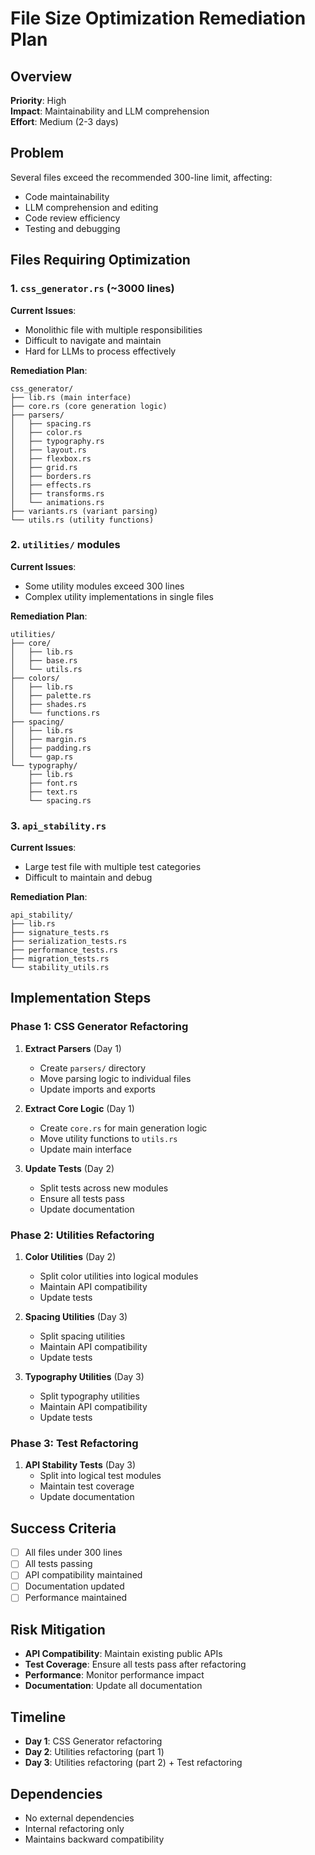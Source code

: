 # File Size Optimization Remediation Plan

## Overview
**Priority**: High  
**Impact**: Maintainability and LLM comprehension  
**Effort**: Medium (2-3 days)

## Problem
Several files exceed the recommended 300-line limit, affecting:
- Code maintainability
- LLM comprehension and editing
- Code review efficiency
- Testing and debugging

## Files Requiring Optimization

### 1. `css_generator.rs` (~3000 lines)
**Current Issues**:
- Monolithic file with multiple responsibilities
- Difficult to navigate and maintain
- Hard for LLMs to process effectively

**Remediation Plan**:
```
css_generator/
├── lib.rs (main interface)
├── core.rs (core generation logic)
├── parsers/
│   ├── spacing.rs
│   ├── color.rs
│   ├── typography.rs
│   ├── layout.rs
│   ├── flexbox.rs
│   ├── grid.rs
│   ├── borders.rs
│   ├── effects.rs
│   ├── transforms.rs
│   └── animations.rs
├── variants.rs (variant parsing)
└── utils.rs (utility functions)
```

### 2. `utilities/` modules
**Current Issues**:
- Some utility modules exceed 300 lines
- Complex utility implementations in single files

**Remediation Plan**:
```
utilities/
├── core/
│   ├── lib.rs
│   ├── base.rs
│   └── utils.rs
├── colors/
│   ├── lib.rs
│   ├── palette.rs
│   ├── shades.rs
│   └── functions.rs
├── spacing/
│   ├── lib.rs
│   ├── margin.rs
│   ├── padding.rs
│   └── gap.rs
└── typography/
    ├── lib.rs
    ├── font.rs
    ├── text.rs
    └── spacing.rs
```

### 3. `api_stability.rs`
**Current Issues**:
- Large test file with multiple test categories
- Difficult to maintain and debug

**Remediation Plan**:
```
api_stability/
├── lib.rs
├── signature_tests.rs
├── serialization_tests.rs
├── performance_tests.rs
├── migration_tests.rs
└── stability_utils.rs
```

## Implementation Steps

### Phase 1: CSS Generator Refactoring
1. **Extract Parsers** (Day 1)
   - Create `parsers/` directory
   - Move parsing logic to individual files
   - Update imports and exports

2. **Extract Core Logic** (Day 1)
   - Create `core.rs` for main generation logic
   - Move utility functions to `utils.rs`
   - Update main interface

3. **Update Tests** (Day 2)
   - Split tests across new modules
   - Ensure all tests pass
   - Update documentation

### Phase 2: Utilities Refactoring
1. **Color Utilities** (Day 2)
   - Split color utilities into logical modules
   - Maintain API compatibility
   - Update tests

2. **Spacing Utilities** (Day 3)
   - Split spacing utilities
   - Maintain API compatibility
   - Update tests

3. **Typography Utilities** (Day 3)
   - Split typography utilities
   - Maintain API compatibility
   - Update tests

### Phase 3: Test Refactoring
1. **API Stability Tests** (Day 3)
   - Split into logical test modules
   - Maintain test coverage
   - Update documentation

## Success Criteria
- [ ] All files under 300 lines
- [ ] All tests passing
- [ ] API compatibility maintained
- [ ] Documentation updated
- [ ] Performance maintained

## Risk Mitigation
- **API Compatibility**: Maintain existing public APIs
- **Test Coverage**: Ensure all tests pass after refactoring
- **Performance**: Monitor performance impact
- **Documentation**: Update all documentation

## Timeline
- **Day 1**: CSS Generator refactoring
- **Day 2**: Utilities refactoring (part 1)
- **Day 3**: Utilities refactoring (part 2) + Test refactoring

## Dependencies
- No external dependencies
- Internal refactoring only
- Maintains backward compatibility
